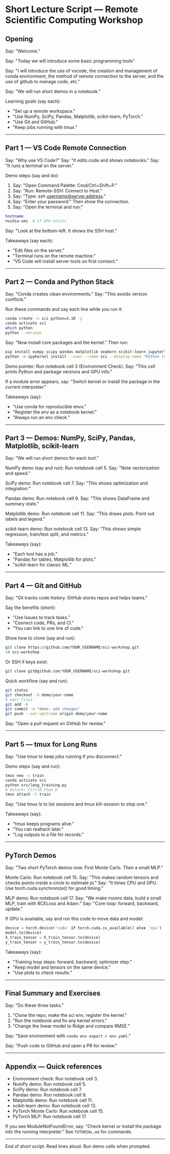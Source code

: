 # Short Lecture Script — Remote Scientific Computing Workshop




## Opening

Say: "Welcome."

Say: "Today we will introduce some basic programming tools"

Say: "I will introduce the use of vscode, the creation and management of conda environment, the method of remote connection to the server, and the use of github to manage code, etc."

Say: "We will run short demos in a notebook."

Learning goals (say each):
- "Set up a remote workspace."
- "Use NumPy, SciPy, Pandas, Matplotlib, scikit-learn, PyTorch."
- "Use Git and GitHub."
- "Keep jobs running with tmux."

---


## Part 1 — VS Code Remote Connection

Say: "Why use VS Code?"
Say: "It edits code and shows notebooks."
Say: "It runs a terminal on the server."

Demo steps (say and do):
1. Say: "Open Command Palette: Cmd/Ctrl+Shift+P."
2. Say: "Run: Remote-SSH: Connect to Host."
3. Say: "Type: ssh username@server.address."
4. Say: "Enter your password." Then show the connection.
5. Say: "Open the terminal and run:"

```bash
hostname
nvidia-smi  # if GPU exists
```

Say: "Look at the bottom-left. It shows the SSH host." 

Takeaways (say each):
- "Edit files on the server." 
- "Terminal runs on the remote machine." 
- "VS Code will install server tools on first connect." 

---


## Part 2 — Conda and Python Stack

Say: "Conda creates clean environments."
Say: "This avoids version conflicts." 

Run these commands and say each line while you run it:

```bash
conda create -n sci python=3.10 -y
conda activate sci
which python
python --version
```

Say: "Now install core packages and the kernel." Then run:

```bash
pip install numpy scipy pandas matplotlib seaborn scikit-learn jupyterlab ipykernel tqdm
python -m ipykernel install --user --name sci --display-name "Python (sci, remote)"
```

Demo pointer: Run notebook cell 3 (Environment Check). 
Say: "This cell prints Python and package versions and GPU info." 

If a module error appears, say: "Switch kernel or install the package in the current interpreter." 

Takeaways (say):
- "Use conda for reproducible envs." 
- "Register the env as a notebook kernel." 
- "Always run an env check." 

---


## Part 3 — Demos: NumPy, SciPy, Pandas, Matplotlib, scikit-learn

Say: "We will run short demos for each tool." 

NumPy demo (say and run): Run notebook cell 5.
Say: "Note vectorization and speed." 

SciPy demo: Run notebook cell 7.
Say: "This shows optimization and integration." 

Pandas demo: Run notebook cell 9.
Say: "This shows DataFrame and summary stats." 

Matplotlib demo: Run notebook cell 11.
Say: "This draws plots. Point out labels and legend." 

scikit-learn demo: Run notebook cell 13.
Say: "This shows simple regression, train/test split, and metrics." 

Takeaways (say):
- "Each tool has a job." 
- "Pandas for tables, Matplotlib for plots." 
- "scikit-learn for classic ML." 

---


## Part 4 — Git and GitHub

Say: "Git tracks code history. GitHub stores repos and helps teams." 

Say the benefits (short):
- "Use Issues to track tasks." 
- "Connect code, PRs, and CI." 
- "You can link to one line of code." 

Show how to clone (say and run):

```bash
git clone https://github.com/YOUR_USERNAME/sci-workshop.git
cd sci-workshop
```

Or SSH if keys exist:

```bash
git clone git@github.com:YOUR_USERNAME/sci-workshop.git
```

Quick workflow (say and run):

```bash
git status
git checkout -b demo/your-name
# edit files
git add -A
git commit -m "demo: add changes"
git push --set-upstream origin demo/your-name
```

Say: "Open a pull request on GitHub for review." 

---


## Part 5 — tmux for Long Runs

Say: "Use tmux to keep jobs running if you disconnect." 

Demo steps (say and run):

```bash
tmux new -s train
conda activate sci
python src/long_training.py
# Detach: Ctrl+B then D
tmux attach -t train
```

Say: "Use tmux ls to list sessions and tmux kill-session to stop one." 

Takeaways (say):
- "tmux keeps programs alive." 
- "You can reattach later." 
- "Log outputs to a file for records." 

---


## PyTorch Demos

Say: "Two short PyTorch demos now. First Monte Carlo. Then a small MLP."

Monte Carlo: Run notebook cell 15.
Say: "This makes random tensors and checks points inside a circle to estimate pi." 
Say: "It times CPU and GPU. Use torch.cuda.synchronize() for good timing." 

MLP demo: Run notebook cell 17.
Say: "We make moons data, build a small MLP, train with BCELoss and Adam." 
Say: "Core loop: forward, backward, update." 

If GPU is available, say and run this code to move data and model:

```python
device = torch.device('cuda' if torch.cuda.is_available() else 'cpu')
model.to(device)
X_train_tensor = X_train_tensor.to(device)
y_train_tensor = y_train_tensor.to(device)
```

Takeaways (say):
- "Training loop steps: forward, backward, optimizer step." 
- "Keep model and tensors on the same device." 
- "Use plots to check results." 

---


## Final Summary and Exercises

Say: "Do these three tasks." 
1. "Clone the repo, make the sci env, register the kernel." 
2. "Run the notebook and fix any kernel errors." 
3. "Change the linear model to Ridge and compare RMSE." 

Say: "Save environment with `conda env export > env.yaml`."

Say: "Push code to GitHub and open a PR for review." 

---


## Appendix — Quick references

- Environment check: Run notebook cell 3.
- NumPy demo: Run notebook cell 5.
- SciPy demo: Run notebook cell 7.
- Pandas demo: Run notebook cell 9.
- Matplotlib demo: Run notebook cell 11.
- scikit-learn demo: Run notebook cell 13.
- PyTorch Monte Carlo: Run notebook cell 15.
- PyTorch MLP: Run notebook cell 17.

If you see ModuleNotFoundError, say: "Check kernel or install the package into the running interpreter." See `TUTORIAL.md` for commands.

---

End of short script. Read lines aloud. Run demo cells when prompted.
